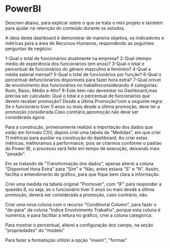 # PowerBI

Descrevi abaixo, para explicar sobre o que se trata o mini projeto e também
para ajudar na retenção do conteúdo durante os estudos.

A ideia deste dashboard é demonstrar de maneira objetiva, os indicadores e métricas
para a área de Recursos Humanos, respondendo as seguintes perguntas de negócio:

1-Qual o total de funcionários atualmente na empresa?
2-Qual otempo médio de experiência dos funcionários (em anos)?
3-Qual o total e percentual de funcionários do gênero masculino e feminino?
4-Qual a média salarial mensal?
5-Qual o total de funcionários por função?
6-Qual o percentual defuncionários disponíveis para fazer hora extra?
7-Qual onível de envolvimento dos funcionários no trabalhoconsiderando 
4 categorias: Ruim, Baixo, Médio e Alto?
8-Este item não deveestar no Dashboard,mas precisa ser calculado:
Qual o total e o percentual de funcionários que devem receber promoção? 
Desde a última Promoção”com a seguinte regra: 
Se o funcionário tiver 5 anos ou mais desde  a última  promoção, 
deve ter  a  promoção  considerada.Caso  contrário,apromoção não deve ser 
considerada agora.

Para a construção, primeiramente realizei a importação dos dados que estão em
formato CSV, depois criei uma tabela de "Medidas", em que criei 11 métricas
para auxiliar na construção do dashboard.
Ao criar estas métricas, melhoramos a performance, pois se criarmos conforme
o padrão do Power BI, o processo será feito em tempo de execução, deixando
mais "pesado".

Em se tratando de "Transformação dos dados", apenas alterei a coluna "Disponível Hora 
Extra" para "Sim" e "Não, antes estava "S" e "N". Assim, facilita o entendimento
do gráfico, para que fique bem clara a informação.

Criei uma medida na tabela original "Promover", com "IF" para responder a questão
8, ou seja, se o funcionário tiver 5 anos ou mais desde a última promoção, deverá
ser considerada a promoção, caso contrário, não.

Criei uma nova coluna com o recurso "Conditional Column", para fazer o "de-para"
da coluna "Indice Envolvimento Trabalho", porque esta coluna é numérica, e
para facilitar a leitura no gráfico, criei a coluna categórica.

Para mostrar o percentual, alterei a configuração dos campo, na seção
"propriedades" do "modelo"

Para fazer a formatação utilizei a opção "inserir", "formas"